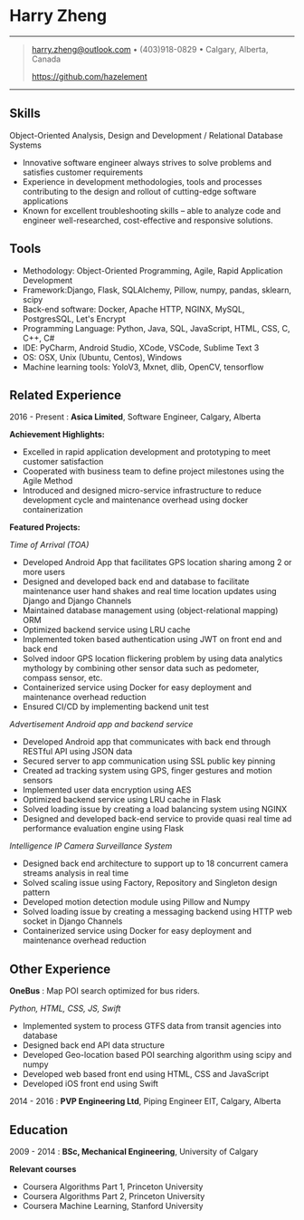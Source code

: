 Harry Zheng
============

----

> <harry.zheng@outlook.com> • (403)918-0829 • Calgary, Alberta, Canada
> 
> https://github.com/hazelement

----

Skills
------
Object-Oriented Analysis, Design and Development / Relational Database Systems

* Innovative software engineer always strives to solve problems and satisfies customer requirements
* Experience in development methodologies, tools and processes contributing to the design and rollout of cutting-edge software applications
* Known for excellent troubleshooting skills – able to analyze code and engineer well-researched, cost-effective and responsive solutions.

Tools
-----

* Methodology: Object-Oriented Programming, Agile, Rapid Application Development
* Framework:Django, Flask, SQLAlchemy, Pillow, numpy, pandas, sklearn, scipy
* Back-end software: Docker, Apache HTTP, NGINX, MySQL, PostgresSQL, Let's Encrypt
* Programming Language: Python, Java, SQL, JavaScript, HTML, CSS, C, C++, C#
* IDE: PyCharm, Android Studio, XCode, VSCode, Sublime Text 3
* OS: OSX, Unix (Ubuntu, Centos), Windows
* Machine learning tools: YoloV3, Mxnet, dlib, OpenCV, tensorflow

Related Experience
----------

2016 - Present
:	**Asica Limited**, Software Engineer, Calgary, Alberta

**Achievement Highlights:**

* Excelled in rapid application development and prototyping to meet customer satisfaction
* Cooperated with business team to define project milestones using the Agile Method
* Introduced and designed micro-service infrastructure to reduce development cycle and maintenance overhead using docker containerization

**Featured Projects:**

*Time of Arrival (TOA)*

* Developed Android App that facilitates GPS location sharing among 2 or more users
* Designed and developed back end and database to facilitate maintenance user hand shakes and real time location updates using Django and Django Channels
* Maintained database management using (object-relational mapping) ORM 
* Optimized backend service using LRU cache
* Implemented token based authentication using JWT on front end and back end
* Solved indoor GPS location flickering problem by using data analytics mythology by combining other sensor data such as pedometer, compass sensor, etc.
* Containerized service using Docker for easy deployment and maintenance overhead reduction
* Ensured CI/CD by implementing backend unit test

*Advertisement Android app and backend service*

* Developed Android app that communicates with back end through RESTful API using JSON data
* Secured server to app communication using SSL public key pinning
* Created ad tracking system using GPS, finger gestures and motion sensors
* Implemented user data encryption using AES
* Optimized backend service using LRU cache in Flask
* Solved loading issue by creating a load balancing system using NGINX
* Designed and developed back-end service to provide quasi real time ad performance evaluation engine using Flask

*Intelligence IP Camera Surveillance System*

* Designed back end architecture to support up to 18 concurrent camera streams analysis in real time
* Solved scaling issue using Factory, Repository and Singleton design pattern
* Developed motion detection module using Pillow and Numpy
* Solved loading issue by creating a messaging backend using HTTP web socket in Django Channels
* Containerized service using Docker for easy deployment and maintenance overhead reduction

<!--*Video analysis engine backend*

* Designed Postgres database structure to store video meta data and AI detection results
* Utilized YoloV3 and dlib machine learning framework to detect objects and recognize people in videos
* Worked with front end engineer to developed library to retrieve video data from database
* Designed micro-service components for containerization
* Containerized front end, back end, and database as micro service using Dockerfile and docker-compose

*Content Filtering Proxy Service*

* Developed ICAP service back end to communicate with Squid proxy service
* Implemented back end system in ICAP service to perform content analysis
* Utilized image recognition and natural language processing to identify and block NSFW content
* Designed and implemented memory and disk caching system to improve performance in ICAP service
* Containerized service using Docker for easy deployment and maintenance overhead reduction

*FlipTacToe Game*

* Designed RESTful and web socket API between front end and back end 
* Developed front end game engine using Javascript ES6
* Implemented backend service to perform gaming matching among users
* Solved real time game play issue between players by using web socket messaging system in Django Channels
* Secured front end to back end communication using JWT in token based authentication
* Ensured CI/CD by implementing backend unit test
* Containerized service using Docker for easy deployment and maintenance overhead reduction-->




Other Experience
--------------------

**OneBus**
:   Map POI search optimized for bus riders. 

*Python, HTML, CSS, JS, Swift*

* Implemented system to process GTFS data from transit agencies into database
* Designed back end API data structure
* Developed Geo-location based POI searching algorithm using scipy and numpy
* Developed web based front end using HTML, CSS and JavaScript
* Developed iOS front end using Swift


2014 - 2016
:	**PVP Engineering Ltd**, Piping Engineer EIT, Calgary, Alberta


Education
---------

2009 - 2014
:   **BSc, Mechanical Engineering**, University of Calgary

**Relevant courses**

* Coursera Algorithms Part 1, Princeton University
* Coursera Algorithms Part 2, Princeton University
* Coursera Machine Learning, Stanford University

<!--Interests
----------------------------------------
* Machine learning and artificial intelligence
* Blockchain technology, such as Bitcoin and Ethereum.
* Photography, ping-pong, outdoor hiking and camping-->
